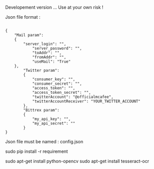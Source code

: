 Developement version ...
Use at your own risk !

Json file format :

```

{
	"Mail param":
	{
		"server_login": "",
			"server_password": "",
			"toAddr": "",
			"fromAddr": "",
			"useMail": "True"
	},
		"Twitter param":
		{
			"consumer_key": "",
			"consumer_secret": "",
			"access_token": "",
			"access_token_secret": "",
			"twitterAccount": "@officialmcafee",
			"twitterAccountReceiver": "YOUR_TWITTER_ACCOUNT"
		},
		"Bittrex param":
		{
			"my_api_key": "",
			"my_api_secret": ""
		}
}
```

Json file must be named : config.json

sudo pip install -r requirement

sudo apt-get install python-opencv
sudo apt-get install tesseract-ocr
